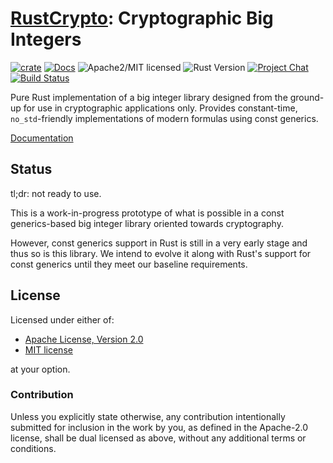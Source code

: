 # [RustCrypto]: Cryptographic Big Integers

[![crate][crate-image]][crate-link]
[![Docs][docs-image]][docs-link]
![Apache2/MIT licensed][license-image]
![Rust Version][rustc-image]
[![Project Chat][chat-image]][chat-link]
[![Build Status][build-image]][build-link]

Pure Rust implementation of a big integer library designed from the ground-up
for use in cryptographic applications only. Provides constant-time,
`no_std`-friendly implementations of modern formulas using const generics.

[Documentation][docs-link]

## Status

tl;dr: not ready to use.

This is a work-in-progress prototype of what is possible in a const generics-based
big integer library oriented towards cryptography.

However, const generics support in Rust is still in a very early stage and thus
so is this library. We intend to evolve it along with Rust's support for const
generics until they meet our baseline requirements.

## License

Licensed under either of:

 * [Apache License, Version 2.0](http://www.apache.org/licenses/LICENSE-2.0)
 * [MIT license](http://opensource.org/licenses/MIT)

at your option.

### Contribution

Unless you explicitly state otherwise, any contribution intentionally submitted
for inclusion in the work by you, as defined in the Apache-2.0 license, shall be
dual licensed as above, without any additional terms or conditions.

[//]: # (badges)

[crate-image]: https://img.shields.io/crates/v/crypto-bigint.svg
[crate-link]: https://crates.io/crates/crypto-bigint
[docs-image]: https://docs.rs/crypto-bigint/badge.svg
[docs-link]: https://docs.rs/crypto-bigint/
[license-image]: https://img.shields.io/badge/license-Apache2.0/MIT-blue.svg
[rustc-image]: https://img.shields.io/badge/rustc-1.51+-blue.svg
[chat-image]: https://img.shields.io/badge/zulip-join_chat-blue.svg
[chat-link]: https://rustcrypto.zulipchat.com/#narrow/stream/260052-utils
[build-image]: https://github.com/RustCrypto/utils/workflows/crypto-bigint/badge.svg?branch=master&event=push
[build-link]: https://github.com/RustCrypto/utils/actions/workflows/crypto-bigint.yml

[//]: # (general links)

[RustCrypto]: https://github.com/rustcrypto
